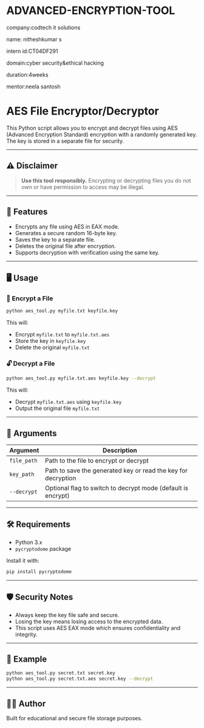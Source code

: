 # ADVANCED-ENCRYPTION-TOOL

company:codtech it solutions

name: nitheshkumar s

intern id:CT04DF291

domain:cyber security&ethical hacking

duration:4weeks

mentor:neela santosh


# AES File Encryptor/Decryptor

This Python script allows you to encrypt and decrypt files using AES (Advanced Encryption Standard) encryption with a randomly generated key. The key is stored in a separate file for security.

---

## ⚠️ Disclaimer

> **Use this tool responsibly.** Encrypting or decrypting files you do not own or have permission to access may be illegal.

---

## 🔧 Features

- Encrypts any file using AES in EAX mode.
- Generates a secure random 16-byte key.
- Saves the key to a separate file.
- Deletes the original file after encryption.
- Supports decryption with verification using the same key.

---

## 🖥 Usage

### 🔐 Encrypt a File

```bash
python aes_tool.py myfile.txt keyfile.key
```

This will:
- Encrypt `myfile.txt` to `myfile.txt.aes`
- Store the key in `keyfile.key`
- Delete the original `myfile.txt`

### 🔓 Decrypt a File

```bash
python aes_tool.py myfile.txt.aes keyfile.key --decrypt
```

This will:
- Decrypt `myfile.txt.aes` using `keyfile.key`
- Output the original file `myfile.txt`

---

## 📝 Arguments

| Argument         | Description                                              |
|------------------|----------------------------------------------------------|
| `file_path`      | Path to the file to encrypt or decrypt                   |
| `key_path`       | Path to save the generated key or read the key for decryption |
| `--decrypt`      | Optional flag to switch to decrypt mode (default is encrypt) |

---

## 🛠 Requirements

- Python 3.x
- `pycryptodome` package

Install it with:

```bash
pip install pycryptodome
```

---

## 🛡 Security Notes

- Always keep the key file safe and secure.
- Losing the key means losing access to the encrypted data.
- This script uses AES EAX mode which ensures confidentiality and integrity.

---

## 📁 Example

```bash
python aes_tool.py secret.txt secret.key
python aes_tool.py secret.txt.aes secret.key --decrypt
```

---

## 👨‍💻 Author

Built for educational and secure file storage purposes.
